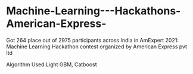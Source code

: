 # Machine-Learning---Hackathons-American-Express-
Got 264 place out of 2975 participants across India in AmExpert 2021: Machine Learning Hackathon contest organized by
American Express pvt ltd

Algorithm Used Light GBM, Catboost
